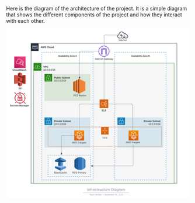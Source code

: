 Here is the diagram of the architecture of the project. It is a simple diagram that shows the different components of the project and how they interact with each other.

![Diagram of the Infrastructure](assets/images/architecture/diagram.png)

